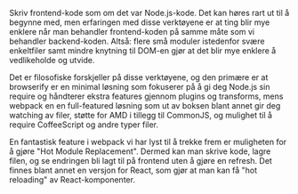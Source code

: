 Skriv frontend-kode som om det var Node.js-kode. Det kan høres rart ut til å begynne med, men erfaringen med disse verktøyene er at ting blir mye enklere når man behandler frontend-koden på samme måte som vi behandler backend-koden. Altså: flere små moduler istedenfor svære enkeltfiler samt mindre knytning til DOM-en gjør at det blir mye enklere å vedlikeholde og utvide.

Det er filosofiske forskjeller på disse verktøyene, og den primære er at browserify er en minimal løsning som fokuserer på å gi deg Node.js sin require og håndterer ekstra features gjennom plugins og transforms, mens webpack en en full-featured løsning som ut av boksen blant annet gir deg watching av filer, støtte for AMD i tillegg til CommonJS, og mulighet til å require CoffeeScript og andre typer filer.

En fantastisk feature i webpack vi har lyst til å trekke frem er muligheten for å gjøre "Hot Module Replacement". Dermed kan man skrive kode, lagre filen, og se endringen bli lagt til på frontend uten å gjøre en refresh. Det finnes blant annet en versjon for React, som gjør at man kan få "hot reloading" av React-komponenter.
